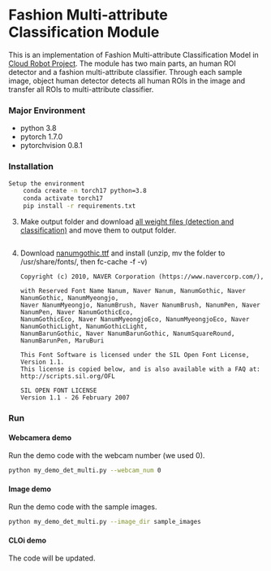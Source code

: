 # Fashion Multi-attribute Classification Module

This is an implementation of Fashion Multi-attribute Classification Model in [Cloud Robot Project](https://github.com/aai4r/aai4r-master).
The module has two main parts, an human ROI detector and a fashion multi-attribute classifier.
Through each sample image, object human detector detects all human ROIs in the image and transfer all ROIs to multi-attribute classifier.

### Major Environment
* python 3.8
* pytorch 1.7.0
* pytorchvision 0.8.1

### Installation
```bash
Setup the environment
    conda create -n torch17 python=3.8 
    conda activate torch17
    pip install -r requirements.txt
```

3. Make output folder and download [all weight files (detection and classification)](https://drive.google.com/drive/folders/1K4BJ0HryAPMJSsRM4e8NcVmwq_lWSn-j?usp=sharing) and move them to output folder.
    ```
 
4. Download [nanumgothic.ttf](https://fonts.google.com/download?family=Nanum%20Gothic) and install (unzip, mv the folder to /usr/share/fonts/, then fc-cache -f -v)
   ```
   Copyright (c) 2010, NAVER Corporation (https://www.navercorp.com/),

   with Reserved Font Name Nanum, Naver Nanum, NanumGothic, Naver NanumGothic, NanumMyeongjo, 
   Naver NanumMyeongjo, NanumBrush, Naver NanumBrush, NanumPen, Naver NanumPen, Naver NanumGothicEco, 
   NanumGothicEco, Naver NanumMyeongjoEco, NanumMyeongjoEco, Naver NanumGothicLight, NanumGothicLight, 
   NanumBarunGothic, Naver NanumBarunGothic, NanumSquareRound, NanumBarunPen, MaruBuri

   This Font Software is licensed under the SIL Open Font License, Version 1.1.
   This license is copied below, and is also available with a FAQ at: http://scripts.sil.org/OFL

   SIL OPEN FONT LICENSE
   Version 1.1 - 26 February 2007 
   ```
   
### Run
#### Webcamera demo

Run the demo code with the webcam number (we used 0).
   ```bash
   python my_demo_det_multi.py --webcam_num 0
   ```
   
#### Image demo

Run the demo code with the sample images.
   ```bash
   python my_demo_det_multi.py --image_dir sample_images
   ```
   
#### CLOi demo

The code will be updated.
